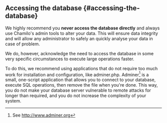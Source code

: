 ## Accessing the database {#accessing-the-database}

We highly recommend you **never access the database directly** and always use Chamilo&#039;s admin tools to alter your data. This will ensure data integrity and will allow any administrator to safely an quickly analyse your data in case of problem.

We do, however, acknowledge the need to access the database in some very specific circumstances to execute large operations faster.

To do this, we recommend using applications that do not require too much work for installation and configuration, like adminer.php. Adminer[^24] is a small, one-script application that allows you to connect to your database, execute SQL operations, then remove the file when you&#039;re done. This way, you do not make your database server vulnerable to remote attacks for longer than required, and you do not increase the complexity of your system.

[^24]: See http://www.adminer.org